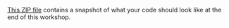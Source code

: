  [This ZIP file](assets/files/ws2.zip) contains a snapshot of what your code should look like at the end of this workshop.
